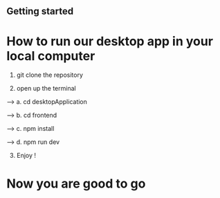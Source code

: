 ## Getting started

# How to run our desktop app in your local computer 

1. git clone the repository

2. open up the terminal

--> a. cd desktopApplication

--> b. cd frontend

--> c. npm install

--> d. npm run dev

3. Enjoy !

# Now you are good to go